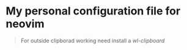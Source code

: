 # My personal configuration file for neovim

> For outside clipborad working need install a *wl-clipboard*
